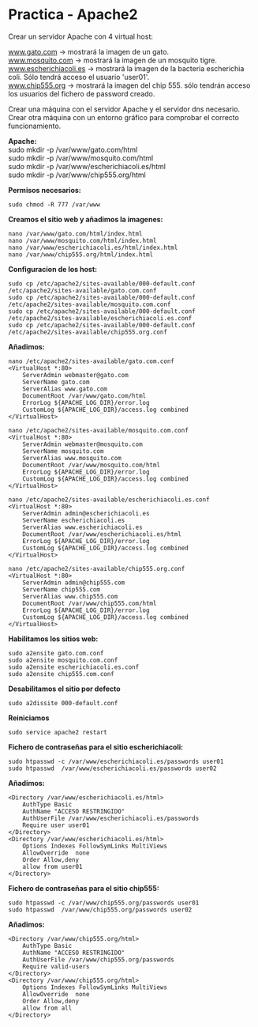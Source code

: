 # Practica - Apache2
Crear un servidor Apache con 4 virtual host:  

www.gato.com -> mostrará la imagen de un gato.  
www.mosquito.com -> mostrará la imagen de un mosquito tigre.  
www.escherichiacoli.es -> mostrará la imagen de la bacteria escherichia coli. Sólo tendrá acceso el usuario 'user01'.  
www.chip555.org -> mostrará la imagen del chip 555. sólo tendrán acceso los usuarios del fichero de password creado.  

Crear una máquina con el servidor Apache y el servidor dns necesario.  
Crear otra máquina con un entorno gráfico para comprobar el correcto funcionamiento.  

**Apache:**  
sudo mkdir -p /var/www/gato.com/html  
sudo mkdir -p /var/www/mosquito.com/html  
sudo mkdir -p /var/www/escherichiacoli.es/html  
sudo mkdir -p /var/www/chip555.org/html  

**Permisos necesarios:**  
~~~
sudo chmod -R 777 /var/www  
~~~

**Creamos el sitio web y añadimos la imagenes:**  
~~~
nano /var/www/gato.com/html/index.html  
nano /var/www/mosquito.com/html/index.html  
nano /var/www/escherichiacoli.es/html/index.html  
nano /var/www/chip555.org/html/index.html  
~~~

**Configuracion de los host:**  
~~~
sudo cp /etc/apache2/sites-available/000-default.conf /etc/apache2/sites-available/gato.com.conf  
sudo cp /etc/apache2/sites-available/000-default.conf /etc/apache2/sites-available/mosquito.com.conf  
sudo cp /etc/apache2/sites-available/000-default.conf /etc/apache2/sites-available/escherichiacoli.es.conf  
sudo cp /etc/apache2/sites-available/000-default.conf /etc/apache2/sites-available/chip555.org.conf  
~~~

**Añadimos:**  
~~~
nano /etc/apache2/sites-available/gato.com.conf  
<VirtualHost *:80>
    ServerAdmin webmaster@gato.com
    ServerName gato.com
    ServerAlias www.gato.com
    DocumentRoot /var/www/gato.com/html
    ErrorLog ${APACHE_LOG_DIR}/error.log
    CustomLog ${APACHE_LOG_DIR}/access.log combined
</VirtualHost>
~~~

~~~
nano /etc/apache2/sites-available/mosquito.com.conf  
<VirtualHost *:80>
    ServerAdmin webmaster@mosquito.com
    ServerName mosquito.com
    ServerAlias www.mosquito.com
    DocumentRoot /var/www/mosquito.com/html
    ErrorLog ${APACHE_LOG_DIR}/error.log
    CustomLog ${APACHE_LOG_DIR}/access.log combined
</VirtualHost>
~~~  

~~~
nano /etc/apache2/sites-available/escherichiacoli.es.conf  
<VirtualHost *:80>
    ServerAdmin admin@escherichiacoli.es
    ServerName escherichiacoli.es
    ServerAlias www.escherichiacoli.es
    DocumentRoot /var/www/escherichiacoli.es/html
    ErrorLog ${APACHE_LOG_DIR}/error.log
    CustomLog ${APACHE_LOG_DIR}/access.log combined
</VirtualHost>
~~~  

~~~
nano /etc/apache2/sites-available/chip555.org.conf  
<VirtualHost *:80>
    ServerAdmin admin@chip555.com
    ServerName chip555.com
    ServerAlias www.chip555.com
    DocumentRoot /var/www/chip555.com/html
    ErrorLog ${APACHE_LOG_DIR}/error.log
    CustomLog ${APACHE_LOG_DIR}/access.log combined
</VirtualHost>
~~~  

**Habilitamos los sitios web:**  
~~~
sudo a2ensite gato.com.conf
sudo a2ensite mosquito.com.conf
sudo a2ensite escherichiacoli.es.conf
sudo a2ensite chip555.com.conf
~~~  

**Desabilitamos el sitio por defecto**  
~~~
sudo a2dissite 000-default.conf  
~~~

**Reiniciamos**  
~~~
sudo service apache2 restart  
~~~

**Fichero de contraseñas para el sitio escherichiacoli:**  
~~~
sudo htpasswd -c /var/www/escherichiacoli.es/passwords user01
sudo htpasswd  /var/www/escherichiacoli.es/passwords user02
~~~

**Añadimos:**  
~~~
<Directory /var/www/escherichiacoli.es/html>
	AuthType Basic
	AuthName "ACCESO RESTRINGIDO"
	AuthUserFile /var/www/escherichiacoli.es/passwords
	Require user user01
</Directory>
<Directory /var/www/escherichiacoli.es/html>        
	Options Indexes FollowSymLinks MultiViews
	AllowOverride  none
	Order Allow,deny
	allow from user01
</Directory>
~~~

**Fichero de contraseñas para el sitio chip555:**  
~~~
sudo htpasswd -c /var/www/chip555.org/passwords user01
sudo htpasswd  /var/www/chip555.org/passwords user02
~~~

**Añadimos:**  
~~~
<Directory /var/www/chip555.org/html>
	AuthType Basic
	AuthName "ACCESO RESTRINGIDO"
	AuthUserFile /var/www/chip555.org/passwords
	Require valid-users
</Directory>
<Directory /var/www/chip555.org/html>        
	Options Indexes FollowSymLinks MultiViews
	AllowOverride  none
	Order Allow,deny
	allow from all
</Directory>
~~~
